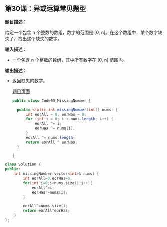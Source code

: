 ## 第30课：异或运算常见题型

**题目描述：**

给定一个包含 n 个整数的数组，数字的范围是 [0, n]。在这个数组中，某个数字缺失了，找出这个缺失的数字。

**输入描述：**

- 一个包含 n 个整数的数组，其中所有数字在 [0, n] 范围内。

**输出描述：**

- 返回缺失的数字。

  [题目页面](https://leetcode.cn/problems/missing-number/)

  ```java
  public class Code03_MissingNumber {
  
  	public static int missingNumber(int[] nums) {
  		int eorAll = 0, eorHas = 0;
  		for (int i = 0; i < nums.length; i++) {
  			eorAll ^= i;
  			eorHas ^= nums[i];
  		}
  		eorAll ^= nums.length;
  		return eorAll ^ eorHas;
  	}
  
  }
  ```

```c++
class Solution {
public:
    int missingNumber(vector<int>& nums) {
        int eorAll=0,eorHas=0;
        for(int i=0;i<nums.size();i++){
            eorAll^=i;
            eorHas^=nums[i];
        }

        eorAll^=nums.size();
        return eorAll^eorHas;
    }
};
```

